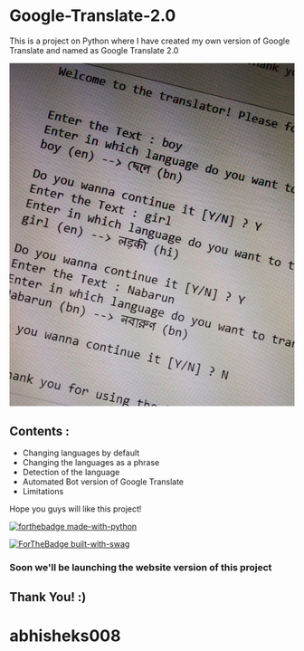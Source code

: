 # Google-Translate-2.0
This is a project on Python where I have created my own version of Google Translate and named as Google Translate 2.0

<img src = "photo_2020-10-16_19-56-37.jpg" >

## Contents :
- Changing languages by default
- Changing the languages as a phrase
- Detection of the language
- Automated Bot version of Google Translate
- Limitations

Hope you guys will like this project!

[![forthebadge made-with-python](http://ForTheBadge.com/images/badges/made-with-python.svg)](https://www.python.org/)


[![ForTheBadge built-with-swag](http://ForTheBadge.com/images/badges/built-with-swag.svg)](https://GitHub.com/Naereen/)

### Soon we'll be launching the website version of this project

## Thank You! :)

# abhisheks008
